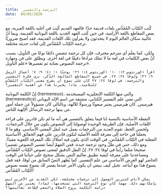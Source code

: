 ```yaml
---
title:  الترجمة والتفسير
date:  04/05/2020
---
```


كُتب الكِتَاب المُقَدَّس بلغات قديمة جدًا: فالعهد القديم كُتِبَ في أغلبه باللغة العبرية، مع بعض المقاطع باللغة الآرامية، في حين كُتب العهد الجديد باللغة اليونانية القديمة. وبما أنّ غالبية سكان العالم اليوم لا يتحدثون ولا يقرأون تلك اللغات القديمة، فقد أصبح ضروريّا ترجمة الكِتَاب المُقَدَّس إلى لغات حديثة مختلفة.

ولكن، كما يعلَم أي مترجم محترف، فإن كل ترجمة تتضمن دائمًا نوعًا من التأويل، بسبب أنّ بعض الكلمات في لغة ما لا تملك مرادفا دقيقًا في لغة أخرى. ويطلق على فن ومهارة ترجمة النصوص بعناية ثم تفسيرها «علم التأويل».

`اقرأ ١كورنثوس ١٢: ١٠؛ ١كورنثوس ١٤: ٢٦؛ يوحنّا ١: ٤١؛ ٩: ٧؛ أعمال الرسل ٩: ٣٦؛ ولوقا ٢٤: ٢٧. في جميع المقاطع السالفة الذِّكر، نرى فكرة التفسير والترجمة. في لوقا ٢٤: ٢٧ كان على يسوع أن يشرح معنى الكِتَاب المُقَدَّس للتلاميذ. ماذا يخبرنا هذا عن أهمية التفسير؟`

إنّ الكلمة اليونانية (hermeneuo)، والتي منها الكلمة الإنجليزية المستخدمة (hermeneutics) التي تعني علم التفسير الكتابي، مشتقة من اسم الإله اليوناني هيرميس. كان هيرميس يعتبر مبعوثًا ورسولًا للآلهة، وبالتالي كان مسؤولاً عن جملة أمور من بينها ترجمة الرسائل الإلهية للناس.

النقطة الأساسية بالنسبة لنا فيما يتعلق بالتفسير هي أنه ما لم نكن قادرين على قراءة اللغات الأصلية، فإن الطريقة الوحيدة لوصولنا إلى النصوص يكون من خلال الترجمات. ولحسن الحظ، تقوم العديد من الترجمات بعمل جيد لنقل المعنى الأساسي. وهو ما لا يجعلنا في حاجة إلى معرفة اللغة الأصلية لنكون قادرين على فهم الحقائق الأساسية المعلنة في الكِتَاب المُقَدَّس، في الوقت الذي يكون فيه امتلاك تلك المعرفة اللغوية مفيدًا. ومع ذلك، حتى في ظلّ وجود ترجمة جيدة، فمن المهمّ أيضا تفسير النصوص تفسيرا صحيحا مثلما رأينا في لوقا ٢٤: ٢٧. إنّ النقل الدقيق لمعنى نصوص الكِتَاب المُقَدَّس ومساعدتنا على معرفة كيفية تطبيق تعاليم النص بشكل صحيح على حياتنا في الوقت الحاضر لهو الغرض الأساسي من علم التفسير. كما يُظهر النصّ السابق من لوقا، فقد فعل يسوع هذا مع أتباعه. تخيل كيف ينبغي أن يكون الأمر عندما يفسر لك يسوع نفسه نصوص الكِتَاب المُقَدَّس!

`يمكن لأناس كثيرين الوصول إلى ترجمات مختلفة، لكن العديد من الآخرين ليس بإمكانهم ذلك. مهما كان نوع الترجمة التي تستخدمها، لماذا يعتبر من المهمّ دراسة الكلمة بروح الصلاة والسعي لإطاعة تعاليمها؟`